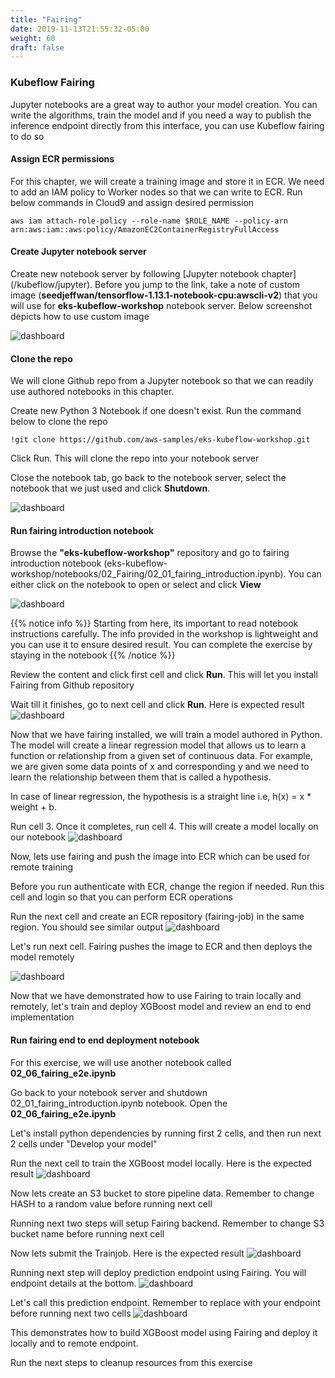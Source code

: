 ```yaml
---
title: "Fairing"
date: 2019-11-13T21:55:32-05:00
weight: 60
draft: false
---
```

### Kubeflow Fairing

Jupyter notebooks are a great way to author your model creation. You can write the algorithms, train the model and if you need a way to publish the inference endpoint directly from this interface, you can use Kubeflow fairing to do so

#### Assign ECR permissions

For this chapter, we will create a training image and store it in ECR. We need to add an IAM policy to Worker nodes so that we can write to ECR. Run below commands in Cloud9 and assign desired permission

```
aws iam attach-role-policy --role-name $ROLE_NAME --policy-arn arn:aws:iam::aws:policy/AmazonEC2ContainerRegistryFullAccess
```

#### Create Jupyter notebook server
Create new notebook server by following [Jupyter notebook chapter] (/kubeflow/jupyter). Before you jump to the link, take a note of custom image (**seedjeffwan/tensorflow-1.13.1-notebook-cpu:awscli-v2**) that you will use for **eks-kubeflow-workshop** notebook server. Below screenshot depicts how to use custom image

![dashboard](/images/kubeflow/eks-kubeflow-workshop-notebook-server.png)

#### Clone the repo
We will clone Github repo from a Jupyter notebook so that we can readily use authored notebooks in this chapter.

Create new Python 3 Notebook if one doesn't exist. Run the command below to clone the repo

```
!git clone https://github.com/aws-samples/eks-kubeflow-workshop.git
```
Click Run. This will clone the repo into your notebook server

Close the notebook tab, go back to the notebook server, select the notebook that we just used and click **Shutdown**.

![dashboard](/images/kubeflow/fairing-shutdown-notebook.png)

#### Run fairing introduction notebook

Browse the **"eks-kubeflow-workshop"** repository and go to fairing introduction notebook (eks-kubeflow-workshop/notebooks/02_Fairing/02_01_fairing_introduction.ipynb). You can either click on the notebook to open or select and click **View**

![dashboard](/images/kubeflow/fairing-view-introduction-notebook.png)

{{% notice info %}}
Starting from here, its important to read notebook instructions carefully. The info provided in the workshop is lightweight and you can use it to ensure desired result. You can complete the exercise by staying in the notebook
{{% /notice %}}

Review the content and click first cell and click **Run**. This will let you install Fairing from Github repository

Wait till it finishes, go to next cell and click **Run**. Here is expected result
![dashboard](/images/kubeflow/fairing-install-from-github.png)

Now that we have fairing installed, we will train a model authored in Python. The model will create a linear regression model that allows us to learn a function or relationship from a given set of continuous data. For example, we are given some data points of x and corresponding y and we need to learn the relationship between them that is called a hypothesis.

In case of linear regression, the hypothesis is a straight line i.e, h(x) = x * weight + b.

Run cell 3. Once it completes, run cell 4. This will create a model locally on our notebook
![dashboard](/images/kubeflow/fairing-train-locally.png)

Now, lets use fairing and push the image into ECR which can be used for remote training

Before you run authenticate with ECR, change the region if needed. Run this cell and login so that you can perform ECR operations

Run the next cell and create an ECR repository (fairing-job) in the same region. You should see similar output
![dashboard](/images/kubeflow/fairing-create-ecr-repo.png)

Let's run next cell. Fairing pushes the image to ECR and then deploys the model remotely

![dashboard](/images/kubeflow/fairing-remote-job.png)

Now that we have demonstrated how to use Fairing to train locally and remotely, let's train and deploy XGBoost model and review an end to end implementation

#### Run fairing end to end deployment notebook 

For this exercise, we will use another notebook called **02_06_fairing_e2e.ipynb**

Go back to your notebook server and shutdown 02_01_fairing_introduction.ipynb notebook. Open the **02_06_fairing_e2e.ipynb**

Let's install python dependencies by running first 2 cells, and then run next 2 cells under "Develop your model"

Run the next cell to train the XGBoost model locally. Here is the expected result
![dashboard](/images/kubeflow/fairing-xgboost-local.png)

Now lets create an S3 bucket to store pipeline data. Remember to change HASH to a random value before running next cell

Running next two steps will setup Fairing backend. Remember to change S3 bucket name before running next cell

Now lets submit the Trainjob. Here is the expected result
![dashboard](/images/kubeflow/fairing-xgboost-remote.png)

Running next step will deploy prediction endpoint using Fairing. You will endpoint details at the bottom.
![dashboard](/images/kubeflow/fairing-deploy-prediction.png)

Let's call this prediction endpoint. Remember to replace <endpoint> with your endpoint before running next two cells
![dashboard](/images/kubeflow/fairing-call-prediction.png)

This demonstrates how to build XGBoost model using Fairing and deploy it locally and to remote endpoint.

Run the next steps to cleanup resources from this exercise
